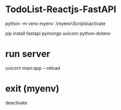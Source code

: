 # TodoList-Reactjs-FastAPI
python -m venv myenv
.\myenv\Scripts\activate

pip install fastapi pymongo uvicorn python-dotenv

# run server
uvicorn main:app --reload

# exit (myenv)
deactivate